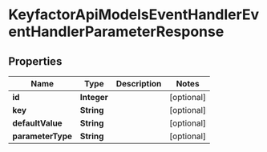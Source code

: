

# KeyfactorApiModelsEventHandlerEventHandlerParameterResponse


## Properties

| Name | Type | Description | Notes |
|------------ | ------------- | ------------- | -------------|
|**id** | **Integer** |  |  [optional] |
|**key** | **String** |  |  [optional] |
|**defaultValue** | **String** |  |  [optional] |
|**parameterType** | **String** |  |  [optional] |



